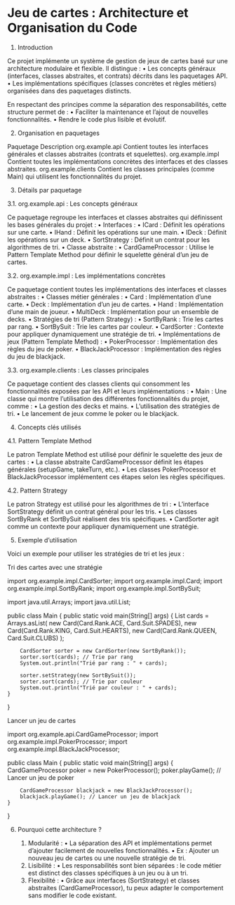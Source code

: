 

# Jeu de cartes : Architecture et Organisation du Code

1. Introduction

Ce projet implémente un système de gestion de jeux de cartes basé sur une architecture modulaire et flexible. Il distingue :
	•	Les concepts généraux (interfaces, classes abstraites, et contrats) décrits dans les paquetages API.
	•	Les implémentations spécifiques (classes concrètes et règles métiers) organisées dans des paquetages distincts.

En respectant des principes comme la séparation des responsabilités, cette structure permet de :
	•	Faciliter la maintenance et l’ajout de nouvelles fonctionnalités.
	•	Rendre le code plus lisible et évolutif.

2. Organisation en paquetages

Paquetage	Description
org.example.api	Contient toutes les interfaces générales et classes abstraites (contrats et squelettes).
org.example.impl	Contient toutes les implémentations concrètes des interfaces et des classes abstraites.
org.example.clients	Contient les classes principales (comme Main) qui utilisent les fonctionnalités du projet.

3. Détails par paquetage

3.1. org.example.api : Les concepts généraux

Ce paquetage regroupe les interfaces et classes abstraites qui définissent les bases générales du projet :
	•	Interfaces :
	•	ICard : Définit les opérations sur une carte.
	•	IHand : Définit les opérations sur une main.
	•	IDeck : Définit les opérations sur un deck.
	•	SortStrategy : Définit un contrat pour les algorithmes de tri.
	•	Classe abstraite :
	•	CardGameProcessor : Utilise le Pattern Template Method pour définir le squelette général d’un jeu de cartes.

3.2. org.example.impl : Les implémentations concrètes

Ce paquetage contient toutes les implémentations des interfaces et classes abstraites :
	•	Classes métier générales :
	•	Card : Implémentation d’une carte.
	•	Deck : Implémentation d’un jeu de cartes.
	•	Hand : Implémentation d’une main de joueur.
	•	MultiDeck : Implémentation pour un ensemble de decks.
	•	Stratégies de tri (Pattern Strategy) :
	•	SortByRank : Trie les cartes par rang.
	•	SortBySuit : Trie les cartes par couleur.
	•	CardSorter : Contexte pour appliquer dynamiquement une stratégie de tri.
	•	Implémentations de jeux (Pattern Template Method) :
	•	PokerProcessor : Implémentation des règles du jeu de poker.
	•	BlackJackProcessor : Implémentation des règles du jeu de blackjack.

3.3. org.example.clients : Les classes principales

Ce paquetage contient des classes clients qui consomment les fonctionnalités exposées par les API et leurs implémentations :
	•	Main : Une classe qui montre l’utilisation des différentes fonctionnalités du projet, comme :
	•	La gestion des decks et mains.
	•	L’utilisation des stratégies de tri.
	•	Le lancement de jeux comme le poker ou le blackjack.

4. Concepts clés utilisés

4.1. Pattern Template Method

Le patron Template Method est utilisé pour définir le squelette des jeux de cartes :
	•	La classe abstraite CardGameProcessor définit les étapes générales (setupGame, takeTurn, etc.).
	•	Les classes PokerProcessor et BlackJackProcessor implémentent ces étapes selon les règles spécifiques.

4.2. Pattern Strategy

Le patron Strategy est utilisé pour les algorithmes de tri :
	•	L’interface SortStrategy définit un contrat général pour les tris.
	•	Les classes SortByRank et SortBySuit réalisent des tris spécifiques.
	•	CardSorter agit comme un contexte pour appliquer dynamiquement une stratégie.

5. Exemple d’utilisation

Voici un exemple pour utiliser les stratégies de tri et les jeux :

Tri des cartes avec une stratégie

import org.example.impl.CardSorter;
import org.example.impl.Card;
import org.example.impl.SortByRank;
import org.example.impl.SortBySuit;

import java.util.Arrays;
import java.util.List;

public class Main {
    public static void main(String[] args) {
        List<Card> cards = Arrays.asList(
            new Card(Card.Rank.ACE, Card.Suit.SPADES),
            new Card(Card.Rank.KING, Card.Suit.HEARTS),
            new Card(Card.Rank.QUEEN, Card.Suit.CLUBS)
        );

        CardSorter sorter = new CardSorter(new SortByRank());
        sorter.sort(cards); // Trie par rang
        System.out.println("Trié par rang : " + cards);

        sorter.setStrategy(new SortBySuit());
        sorter.sort(cards); // Trie par couleur
        System.out.println("Trié par couleur : " + cards);
    }
}

Lancer un jeu de cartes

import org.example.api.CardGameProcessor;
import org.example.impl.PokerProcessor;
import org.example.impl.BlackJackProcessor;

public class Main {
    public static void main(String[] args) {
        CardGameProcessor poker = new PokerProcessor();
        poker.playGame(); // Lancer un jeu de poker

        CardGameProcessor blackjack = new BlackJackProcessor();
        blackjack.playGame(); // Lancer un jeu de blackjack
    }
}

6. Pourquoi cette architecture ?

	1.	Modularité :
	•	La séparation des API et implémentations permet d’ajouter facilement de nouvelles fonctionnalités.
	•	Ex : Ajouter un nouveau jeu de cartes ou une nouvelle stratégie de tri.
	2.	Lisibilité :
	•	Les responsabilités sont bien séparées : le code métier est distinct des classes spécifiques à un jeu ou à un tri.
	3.	Flexibilité :
	•	Grâce aux interfaces (SortStrategy) et classes abstraites (CardGameProcessor), tu peux adapter le comportement sans modifier le code existant.


